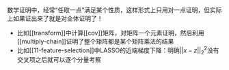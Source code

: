 数学证明中，经常“任取一点”满足某个性质，这样形式上只用对一点证明，但实际上如果证出来了就是对全体证明了！
- 比如[[transform]]中计算[[cov]]矩阵，对矩阵一个元素证明，然后利用[[multiply-chain]]证明了整个矩阵都是某个矩阵乘法的结果
- 比如[[11-feature-selection]]中LASSO的近端梯度下降：明确$||x-z||^2_2$没有交叉项之后就可以逐个分量考察